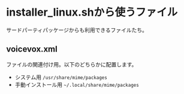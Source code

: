 # installer_linux.shから使うファイル

サードパーティパッケージからも利用できるファイルたち。

## voicevox.xml

ファイルの関連付け用。以下のどちらかに配置します。

- システム用 `/usr/share/mime/packages`
- 手動インストール用 `~/.local/share/mime/packages`

